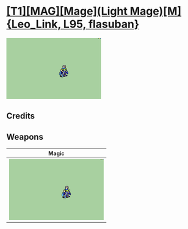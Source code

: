 # [\[T1\]\[MAG\]\[Mage\]\(Light Mage\)\[M\]{Leo_Link, L95, flasuban}](./%5BT1%5D%5BMAG%5D%5BMage%5D(Light%20Mage)%5BM%5D%7BLeo_Link,%20L95,%20flasuban%7D)

<img src="./6.%20Magic/Magic_000.png" alt="[T1][MAG][Mage](Light Mage)[M]{Leo_Link, L95, flasuban} standing" />

## Credits



## Weapons


|Magic |
|  :---: |
| <img alt="Magic animation" src="./6.%20Magic/Magic.gif" /> |
